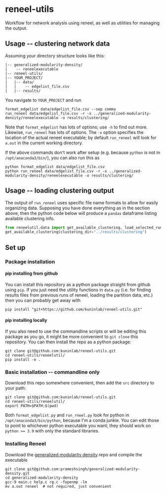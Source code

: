 # reneel-utils

Workflow for network analysis using reneel, as well as utilities for managing the output.

## Usage -- clustering network data

Assuming your directory structure looks like this:
```
|-- generalized-modularity-density/
|    -- reneelexecutable
|-- reneel-utils/
|-- YOUR_PROJECT/
|   |-- data/
|   |    -- edgelist_file.csv
|   |-- results/
```

You navigate to `YOUR_PROJECT` and run
```shell
format_edgelist data/edgelist_file.csv --sep comma
run_reneel data/edgelist_file.csv -r -x ../generalized-modularity-density/reneelexecutable -o results/clustering/
```

Note that `format_edgelist` has lots of options; use `-h` to find out more.
Likewise, `run_reneel` has lots of options.
The `-x` option specifies the location of the actual reneel executable; by default `run_reneel` will look for `a.out` in the current working directory.

If the above commands don't work after setup (e.g. because `python` is not in `/opt/anaconda3/bin/`), you can also run this as 
```shell
python format_edgelist data/edgelist_file.csv
python run_reneel data/edgelist_file.csv -r -x ../generalized-modularity-density/reneelexecutable -o results/clustering/
```
## Usage -- loading clustering output

The output of `run_reneel` uses specific file name formats to allow for easily organizing data.
Supposing you have done everything as in the section above, then the python code below will produce a `pandas` dataframe listing available clustering info.

```python
from reneelutil.data import get_available_clustering, load_selected_runs
get_available_clustering(clustering_dir="../results/clustering")
```

## Set up

### Package installation

#### pip installing from github
You can install this repository as a python package straight from github using `pip`. If you just need the utility functions in `data.py` (i.e. for finding results files from previous runs of reneel, loading the partition data, etc.) then you can probably get away with

```shell
pip install "git+https://github.com/kuninlab/reneel-utils.git"
```

#### pip installing locally 
If you also need to use the commandline scripts or will be editing this package as you go, it might be more convenient to `git clone` this repository. You can then install the repo as a python package:

```shell
git clone git@github.com:kuninlab/reneel-utils.git
cd reneel-utils/reneelutil/
pip install -e .
```

### Basic installation -- commandline only

Download this repo somewhere convenient, then add the `src` directory to your path:

```shell
git clone git@github.com:kuninlab/reneel-utils.git
cd reneel-utils/reneelutil/
export PATH=$PATH:$(pwd)
```

Both `format_edgelist.py` and `run_rneel.py` look for python in `/opt/anaconda3/bin/python`, because I'm a conda junkie. You can edit those to point to whichever python executable you want; they should work on `python >= 3.9` with only the standard libraries.

### Installing Reneel

Download the [generalized modularity density](https://github.com/prameshsingh/generalized-modularity-density) repo and compile the executable

```shell
git clone git@github.com:prameshsingh/generalized-modularity-density.git
cd generalized-modularity-density
gcc-9 main.c help.c rg.c -fopenmp -lm
mv a.out reneel  # not required, just convenient
```
